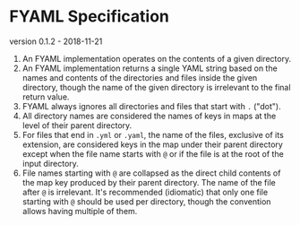 # FYAML Specification

version 0.1.2 - 2018-11-21


1. An FYAML implementation operates on the contents of a given directory.
2. An FYAML implementation returns a single YAML string based on the names and contents of the directories and files inside the given directory, though the name of the given directory is irrelevant to the final return value.
3. FYAML always ignores all directories and files that start with `.` ("dot"). 
4. All directory names are considered the names of keys in maps at the level of their parent directory.
5. For files that end in `.yml` or `.yaml`, the name of the files, exclusive of its extension, are considered keys in the map under their parent directory except when the file name starts with `@` or if the file is at the root of the input directory.
6. File names starting with `@` are collapsed as the direct child contents of the map key produced by their parent directory. The name of the file after `@` is irrelevant. It's recommended (idiomatic) that only one file starting with `@` should be used per directory, though the convention allows having multiple of them.
